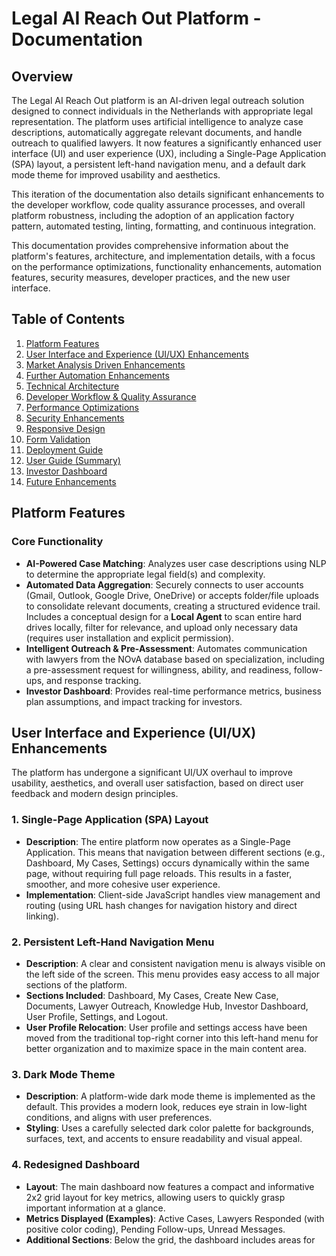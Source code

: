 # Legal AI Reach Out Platform - Documentation

## Overview

The Legal AI Reach Out platform is an AI-driven legal outreach solution designed to connect individuals in the Netherlands with appropriate legal representation. The platform uses artificial intelligence to analyze case descriptions, automatically aggregate relevant documents, and handle outreach to qualified lawyers. It now features a significantly enhanced user interface (UI) and user experience (UX), including a Single-Page Application (SPA) layout, a persistent left-hand navigation menu, and a default dark mode theme for improved usability and aesthetics.

This iteration of the documentation also details significant enhancements to the developer workflow, code quality assurance processes, and overall platform robustness, including the adoption of an application factory pattern, automated testing, linting, formatting, and continuous integration.

This documentation provides comprehensive information about the platform's features, architecture, and implementation details, with a focus on the performance optimizations, functionality enhancements, automation features, security measures, developer practices, and the new user interface.

## Table of Contents

1.  [Platform Features](#platform-features)
2.  [User Interface and Experience (UI/UX) Enhancements](#user-interface-and-experience-uiux-enhancements)
3.  [Market Analysis Driven Enhancements](#market-analysis-driven-enhancements)
4.  [Further Automation Enhancements](#further-automation-enhancements)
5.  [Technical Architecture](#technical-architecture)
6.  [Developer Workflow & Quality Assurance](#developer-workflow--quality-assurance)
7.  [Performance Optimizations](#performance-optimizations)
8.  [Security Enhancements](#security-enhancements)
9.  [Responsive Design](#responsive-design)
10. [Form Validation](#form-validation)
11. [Deployment Guide](#deployment-guide)
12. [User Guide (Summary)](#user-guide-summary)
13. [Investor Dashboard](#investor-dashboard)
14. [Future Enhancements](#future-enhancements)

## Platform Features

### Core Functionality

*   **AI-Powered Case Matching**: Analyzes user case descriptions using NLP to determine the appropriate legal field(s) and complexity.
*   **Automated Data Aggregation**: Securely connects to user accounts (Gmail, Outlook, Google Drive, OneDrive) or accepts folder/file uploads to consolidate relevant documents, creating a structured evidence trail. Includes a conceptual design for a **Local Agent** to scan entire hard drives locally, filter for relevance, and upload only necessary data (requires user installation and explicit permission).
*   **Intelligent Outreach & Pre-Assessment**: Automates communication with lawyers from the NOvA database based on specialization, including a pre-assessment request for willingness, ability, and readiness, follow-ups, and response tracking.
*   **Investor Dashboard**: Provides real-time performance metrics, business plan assumptions, and impact tracking for investors.

## User Interface and Experience (UI/UX) Enhancements

The platform has undergone a significant UI/UX overhaul to improve usability, aesthetics, and overall user satisfaction, based on direct user feedback and modern design principles.

### 1. Single-Page Application (SPA) Layout

*   **Description**: The entire platform now operates as a Single-Page Application. This means that navigation between different sections (e.g., Dashboard, My Cases, Settings) occurs dynamically within the same page, without requiring full page reloads. This results in a faster, smoother, and more cohesive user experience.
*   **Implementation**: Client-side JavaScript handles view management and routing (using URL hash changes for navigation history and direct linking).

### 2. Persistent Left-Hand Navigation Menu

*   **Description**: A clear and consistent navigation menu is always visible on the left side of the screen. This menu provides easy access to all major sections of the platform.
*   **Sections Included**: Dashboard, My Cases, Create New Case, Documents, Lawyer Outreach, Knowledge Hub, Investor Dashboard, User Profile, Settings, and Logout.
*   **User Profile Relocation**: User profile and settings access have been moved from the traditional top-right corner into this left-hand menu for better organization and to maximize space in the main content area.

### 3. Dark Mode Theme

*   **Description**: A platform-wide dark mode theme is implemented as the default. This provides a modern look, reduces eye strain in low-light conditions, and aligns with user preferences.
*   **Styling**: Uses a carefully selected dark color palette for backgrounds, surfaces, text, and accents to ensure readability and visual appeal.

### 4. Redesigned Dashboard

*   **Layout**: The main dashboard now features a compact and informative 2x2 grid layout for key metrics, allowing users to quickly grasp important information at a glance.
*   **Metrics Displayed (Examples)**: Active Cases, Lawyers Responded (with positive color coding), Pending Follow-ups, Unread Messages.
*   **Additional Sections**: Below the grid, the dashboard includes areas for 
